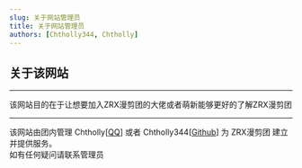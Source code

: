 ```yaml
---
slug: 关于网站管理员
title: 关于网站管理员
authors: [Chtholly344, Chtholly]
---
```


## 关于该网站

***

该网站目的在于让想要加入ZRX漫剪团的大佬或者萌新能够更好的了解ZRX漫剪团

***

该网站由团内管理 Chtholly[[QQ](https://qm.qq.com/cgi-bin/qm/qr?k=60gs5tRrajst0VNKX3wYMDbxyd7fwJLa&noverify=0&personal_qrcode_source=3)] 或者 Chtholly344[[Github](https://github.com/Chtholly344)] 为 ZRX漫剪团 建立并提供服务。  
如有任何疑问请联系管理员